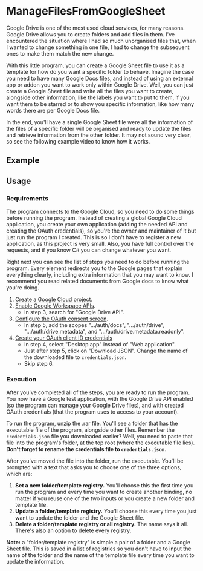 # ManageFilesFromGoogleSheet

Google Drive is one of the most used cloud services, for many reasons. Google Drive allows you
to create folders and add files in them. I've encountered the situation where I had so much
unorganised files that, when I wanted to change something in one file, I had to change the
subsequent ones to make them match the new change.

With this little program, you can create a Google Sheet file to use it as a template for how
do you want a specific folder to behave. Imagine the case you need to have many Google Docs files,
and instead of using an external app or addon you want to work only within Google Drive. Well, you
can just create a Google Sheet file and write all the files you want to create, alongside other
information, like the labels you want to put to them, if you want them to be starred or to show
you specific information, like how many words there are per Google Docs file.

In the end, you'll have a single Google Sheet file were all the information of the files of a
specific folder will be organised and ready to update the files and retrieve information from
the other folder. It may not sound very clear, so see the following example video to know
how it works.

## Example

## Usage

### Requirements

The program connects to the Google Cloud, so you need to do some things before running the program.
Instead of creating a global Google Cloud application, you create your own application (adding the
needed API and creating the OAuth credentials), so you're the owner and maintainer of it but just
run the program I created. This is so I don't have to register a new application, as this project
is very small. Also, you have full control over the requests, and if you know C# you can change
whatever you want.

Right next you can see the list of steps you need to do before running the program. Every element
redirects you to the Google pages that explain everything clearly, including extra information that
you may want to know. I recommend you read related documents from Google docs to know what you're
doing.

1. [Create a Google Cloud project](https://developers.google.com/workspace/guides/create-project).
2. [Enable Google Workspace APIs](https://developers.google.com/workspace/guides/enable-apis).
    - In step 3, search for "Google Drive API".
3. [Configure the OAuth consent screen](https://developers.google.com/workspace/guides/configure-oauth-consent#configure_oauth_consent_register_your_app).
    - In step 5, add the scopes ".../auth/docs", ".../auth/drive", ".../auth/drive.metadata", and
    ".../auth/drive.metadata.readonly".
4. [Create your OAuth client ID credentials](https://developers.google.com/workspace/guides/create-credentials#oauth-client-id)
    - In step 4, select "Desktop app" instead of "Web application".
    - Just after step 5, click on "Download JSON". Change the name of the downloaded file to
    `credentials.json`.
    - Skip step 6.

### Execution

After you've completed all of the steps, you are ready to run the program. You now have a Google
test application, with the Google Drive API enabled (so the program can manage your Google Drive
files), and with created OAuth credentials (that the program uses to access to your account).

To run the program, unzip the .rar file. You'll see a folder that has the executable file of the
program, alongside other files. Remember the `credentials.json` file you downloaded earlier? Well,
you need to paste that file into the program's folder, at the top root (where the executable file
lies). **Don't forget to rename the credentials file to `credentials.json`.**

After you've moved the file into the folder, run the executable. You'll be prompted with a text
that asks you to choose one of the three options, which are:

1. **Set a new folder/template registry.** You'll choose this the first time you run the program and
every time you want to create another binding, no matter if you reuse one of the two inputs or
you create a new folder and template file.
2. **Update a folder/template registry.** You'll choose this every time you just want to update the
folder and the Google Sheet file.
3. **Delete a folder/template registry or all registry.** The name says it all. There's also an option
to delete every registry.

**Note:** a "folder/template registry" is simple a pair of a folder and a Google Sheet file. This
is saved in a list of registries so you don't have to input the name of the folder and the name of
the template file every time you want to update the information.